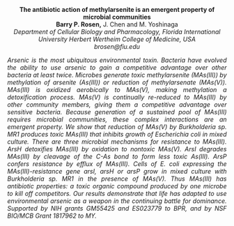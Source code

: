 <center><strong>The antibiotic action of methylarsenite is an emergent property of
microbial communities</strong>

<center><strong>Barry P. Rosen,</strong> J. Chen and M. Yoshinaga

<center><i>Department of Cellular Biology and Pharmacology, Florida International
University Herbert Wertheim College of Medicine, USA<i>

<center><i>brosen@fiu.edu<i>

<p style="text-align:justify">Arsenic is the most ubiquitous environmental toxin. Bacteria have
evolved the ability to use arsenic to gain a competitive advantage over
other bacteria at least twice. Microbes generate toxic methylarsenite
(MAs(III)) by methylation of arsenite (As(III)) or reduction of
methylarsenate (MAs(V)). MAs(III) is oxidized aerobically to MAs(V),
making methylation a detoxification process. MAs(V) is continually
re-reduced to MAs(III) by other community members, giving them a
competitive advantage over sensitive bacteria. Because generation of a
sustained pool of MAs(III) requires microbial communities, these complex
interactions are an emergent property. We show that reduction of MAs(V)
by <i>Burkholderia</i> sp. MR1 produces toxic MAs(III) that inhibits growth
of <i>Escherichia coli</i> in mixed culture. There are three microbial
mechanisms for resistance to MAs(III). ArsH detoxifies MAs(III) by
oxidation to nontoxic MAs(V). ArsI degrades MAs(III) by cleavage of the
C-As bond to form less toxic As(III). ArsP confers resistance by efflux
of MAs(III). Cells of <i>E. coli</i> expressing the MAs(III)-resistance gene
<i>arsI</i>, <i>arsH</i> or <i>arsP</i> grow in mixed culture with <i>Burkholderia</i> sp.
MR1 in the presence of MAs(V). Thus MAs(III) has antibiotic properties:
a toxic organic compound produced by one microbe to kill off
competitors. Our results demonstrate that life has adapted to use
environmental arsenic as a weapon in the continuing battle for
dominance. Supported by NIH grants GM55425 and ES023779 to BPR, and by
NSF BIO/MCB Grant 1817962 to MY.

